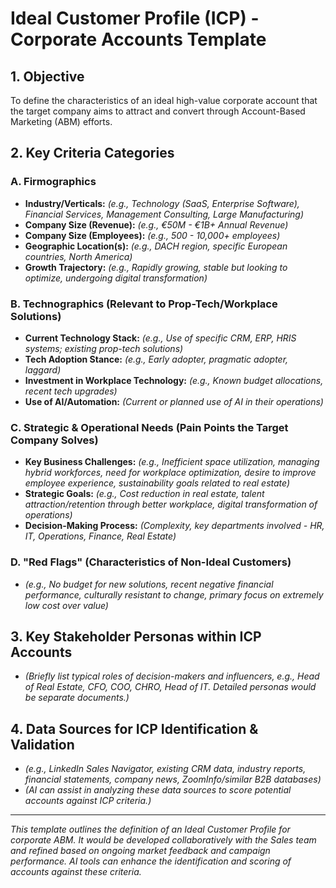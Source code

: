 # Ideal Customer Profile (ICP) - Corporate Accounts Template

## 1. Objective
To define the characteristics of an ideal high-value corporate account that the target company aims to attract and convert through Account-Based Marketing (ABM) efforts.

## 2. Key Criteria Categories

### A. Firmographics
* **Industry/Verticals:** *(e.g., Technology (SaaS, Enterprise Software), Financial Services, Management Consulting, Large Manufacturing)*
* **Company Size (Revenue):** *(e.g., €50M - €1B+ Annual Revenue)*
* **Company Size (Employees):** *(e.g., 500 - 10,000+ employees)*
* **Geographic Location(s):** *(e.g., DACH region, specific European countries, North America)*
* **Growth Trajectory:** *(e.g., Rapidly growing, stable but looking to optimize, undergoing digital transformation)*

### B. Technographics (Relevant to Prop-Tech/Workplace Solutions)
* **Current Technology Stack:** *(e.g., Use of specific CRM, ERP, HRIS systems; existing prop-tech solutions)*
* **Tech Adoption Stance:** *(e.g., Early adopter, pragmatic adopter, laggard)*
* **Investment in Workplace Technology:** *(e.g., Known budget allocations, recent tech upgrades)*
* **Use of AI/Automation:** *(Current or planned use of AI in their operations)*

### C. Strategic & Operational Needs (Pain Points the Target Company Solves)
* **Key Business Challenges:** *(e.g., Inefficient space utilization, managing hybrid workforces, need for workplace optimization, desire to improve employee experience, sustainability goals related to real estate)*
* **Strategic Goals:** *(e.g., Cost reduction in real estate, talent attraction/retention through better workplace, digital transformation of operations)*
* **Decision-Making Process:** *(Complexity, key departments involved - HR, IT, Operations, Finance, Real Estate)*

### D. "Red Flags" (Characteristics of Non-Ideal Customers)
* *(e.g., No budget for new solutions, recent negative financial performance, culturally resistant to change, primary focus on extremely low cost over value)*

## 3. Key Stakeholder Personas within ICP Accounts
* *(Briefly list typical roles of decision-makers and influencers, e.g., Head of Real Estate, CFO, COO, CHRO, Head of IT. Detailed personas would be separate documents.)*

## 4. Data Sources for ICP Identification & Validation
* *(e.g., LinkedIn Sales Navigator, existing CRM data, industry reports, financial statements, company news, ZoomInfo/similar B2B databases)*
* *(AI can assist in analyzing these data sources to score potential accounts against ICP criteria.)*

---
*This template outlines the definition of an Ideal Customer Profile for corporate ABM. It would be developed collaboratively with the Sales team and refined based on ongoing market feedback and campaign performance. AI tools can enhance the identification and scoring of accounts against these criteria.*
